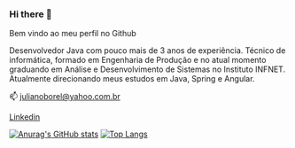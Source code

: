 ### Hi there 👋

Bem vindo ao meu perfil no Github

Desenvolvedor Java com pouco mais de 3 anos de experiência. Técnico de informática, formado em Engenharia de Produção e no atual momento graduando em Análise e Desenvolvimento de Sistemas no Instituto INFNET. Atualmente direcionando meus estudos em Java, Spring e Angular.

📫 julianoborel@yahoo.com.br

[Linkedin](www.linkedin.com/in/julianoborel)

[![Anurag's GitHub stats](https://github-readme-stats.vercel.app/api?username=julianoborel)](https://github.com/julianoborel/github-readme-stats)
[![Top Langs](https://github-readme-stats.vercel.app/api/top-langs/?username=julianoborel&layout=compact)](https://github.com/julianoborel/github-readme-stats)


